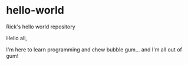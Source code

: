 # hello-world
Rick's hello world repository

Hello all,

I'm here to learn programming and chew bubble gum... and I'm all out of gum!
